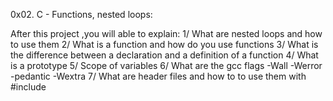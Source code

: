 0x02. C - Functions, nested loops:

After this project ,you will able to explain:
 1/ What are nested loops and how to use them
 2/ What is a function and how do you use functions
 3/ What is the difference between a declaration and a definition of a function
 4/ What is a prototype
 5/ Scope of variables
 6/ What are the gcc flags -Wall -Werror -pedantic -Wextra
 7/ What are header files and how to to use them with #include
 
